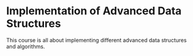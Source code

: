 # Implementation of Advanced Data Structures


This course is all about implementing different advanced data structures and algorithms.


